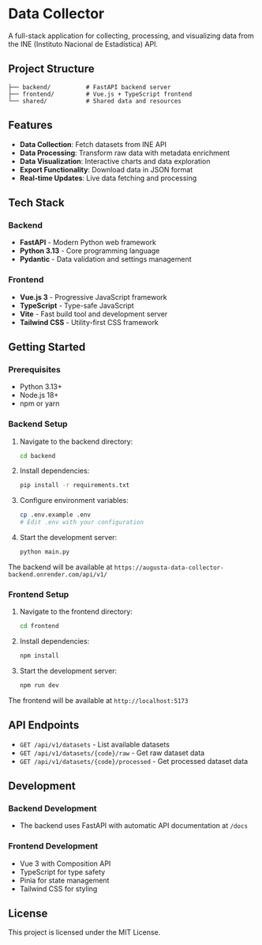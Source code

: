 # Data Collector

A full-stack application for collecting, processing, and visualizing data from the INE (Instituto Nacional de Estadística) API.

## Project Structure

```
├── backend/          # FastAPI backend server
├── frontend/         # Vue.js + TypeScript frontend
└── shared/           # Shared data and resources
```

## Features

- **Data Collection**: Fetch datasets from INE API
- **Data Processing**: Transform raw data with metadata enrichment
- **Data Visualization**: Interactive charts and data exploration
- **Export Functionality**: Download data in JSON format
- **Real-time Updates**: Live data fetching and processing

## Tech Stack

### Backend

- **FastAPI** - Modern Python web framework
- **Python 3.13** - Core programming language
- **Pydantic** - Data validation and settings management

### Frontend

- **Vue.js 3** - Progressive JavaScript framework
- **TypeScript** - Type-safe JavaScript
- **Vite** - Fast build tool and development server
- **Tailwind CSS** - Utility-first CSS framework

## Getting Started

### Prerequisites

- Python 3.13+
- Node.js 18+
- npm or yarn

### Backend Setup

1. Navigate to the backend directory:

   ```bash
   cd backend
   ```

2. Install dependencies:

   ```bash
   pip install -r requirements.txt
   ```

3. Configure environment variables:

   ```bash
   cp .env.example .env
   # Edit .env with your configuration
   ```

4. Start the development server:
   ```bash
   python main.py
   ```

The backend will be available at `https://augusta-data-collector-backend.onrender.com/api/v1/`

### Frontend Setup

1. Navigate to the frontend directory:

   ```bash
   cd frontend
   ```

2. Install dependencies:

   ```bash
   npm install
   ```

3. Start the development server:
   ```bash
   npm run dev
   ```

The frontend will be available at `http://localhost:5173`

## API Endpoints

- `GET /api/v1/datasets` - List available datasets
- `GET /api/v1/datasets/{code}/raw` - Get raw dataset data
- `GET /api/v1/datasets/{code}/processed` - Get processed dataset data

## Development

### Backend Development

- The backend uses FastAPI with automatic API documentation at `/docs`

### Frontend Development

- Vue 3 with Composition API
- TypeScript for type safety
- Pinia for state management
- Tailwind CSS for styling

## License

This project is licensed under the MIT License.
